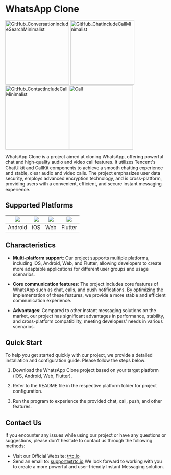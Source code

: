 # WhatsApp Clone


<img width="200" alt="GitHub_ConversationIncludeSearchMinimalist" src="https://user-images.githubusercontent.com/85340225/205879099-1577d68a-a6c2-4413-8ebe-6742f5e4aa7c.png"> <img width="200" alt="GitHub_ChatIncludeCallMinimalist" src="https://user-images.githubusercontent.com/85340225/205878435-75c56857-a8c5-4262-b0cf-71a7d773b50c.png"> <img width="200" alt="GitHub_ContactIncludeCallMinimalist" src="https://user-images.githubusercontent.com/85340225/205878892-218cb7a3-977a-4277-bda3-903360600742.png"><img width="200" alt="Call" src="https://write-document-release-1258344699.cos.ap-guangzhou.tencentcos.cn/100032451803/930ccecd1ef311ef860b52540049c929.png">

WhatsApp Clone is a project aimed at cloning WhatsApp, offering powerful chat and high-quality audio and video call features. It utilizes Tencent's ChatUIkit and CallKit components to achieve a smooth chatting experience and stable, clear audio and video calls. The project emphasizes user data security, employs advanced encryption technology, and is cross-platform, providing users with a convenient, efficient, and secure instant messaging experience.

## Supported Platforms

| <img src="https://main.qcloudimg.com/raw/b0211b0870806899009a17a4216ea65c.svg" data-nonescope="true" /> | <img src="https://main.qcloudimg.com/raw/613f2e15bed7c8297110676b52784b71.svg" data-nonescope="true" /> | <img src="https://qcloudimg.tencent-cloud.cn/raw/ff4dc34a1c72fdb26fc41c1268898025.svg" data-nonescope="true" /> | <img src="https://qcloudimg.tencent-cloud.cn/raw/0fae0aca728ba2ce98e66d1b9641aa56.svg" data-nonescope="true" /> |
| :----: | :----: | :----: | :----: |
| Android | iOS | Web | Flutter |


## Characteristics
- **Multi-platform support**: Our project supports multiple platforms, including iOS, Android, Web, and Flutter, allowing developers to create more adaptable applications for different user groups and usage scenarios.

- **Core communication features**: The project includes core features of WhatsApp such as chat, calls, and push notifications. By optimizing the implementation of these features, we provide a more stable and efficient communication experience.

- **Advantages**: Compared to other instant messaging solutions on the market, our project has significant advantages in performance, stability, and cross-platform compatibility, meeting developers' needs in various scenarios.


## Quick Start

To help you get started quickly with our project, we provide a detailed installation and configuration guide. Please follow the steps below:

1. Download the WhatsApp Clone project based on your target platform (iOS, Android, Web, Flutter).

2. Refer to the README file in the respective platform folder for project configuration.

3. Run the program to experience the provided chat, call, push, and other features.


## Contact Us
If you encounter any issues while using our project or have any questions or suggestions, please don't hesitate to contact us through the following methods:

- Visit our Official Website: [trtc.io](https://trtc.io)
- Send an email to: support@trtc.io
   We look forward to working with you to create a more powerful and user-friendly Instant Messaging solution.




